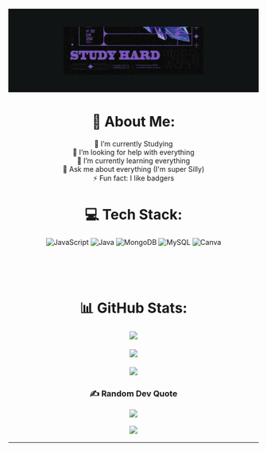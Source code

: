  ![Mi Imagen](./FotosGit/7.png)

<div align="center">
 

  # 💫 About Me:
  🔭 I’m currently Studying<br>🤝 I’m looking for help with everything<br>🌱 I’m currently learning everything<br>💬 Ask me about everything (I'm super Silly)<br>⚡ Fun fact: I like badgers

  # 💻 Tech Stack:
  ![JavaScript](https://img.shields.io/badge/javascript-%23323330.svg?style=for-the-badge&logo=javascript&logoColor=%23F7DF1E) ![Java](https://img.shields.io/badge/java-%23ED8B00.svg?style=for-the-badge&logo=openjdk&logoColor=white) ![MongoDB](https://img.shields.io/badge/MongoDB-%234ea94b.svg?style=for-the-badge&logo=mongodb&logoColor=white) ![MySQL](https://img.shields.io/badge/mysql-%2300000f.svg?style=for-the-badge&logo=mysql&logoColor=white) ![Canva](https://img.shields.io/badge/Canva-%2300C4CC.svg?style=for-the-badge&logo=Canva&logoColor=white)

  <br><br><br>

  # 📊 GitHub Stats:
  ![](https://github-readme-stats.vercel.app/api?username=Mariangel&theme=tokyonight&hide_border=false&include_all_commits=false&count_private=false)<br/> <br>
  ![](https://github-readme-streak-stats.herokuapp.com/?user=Mariangel&theme=tokyonight&hide_border=false)<br/> <br>
  ![](https://github-readme-stats.vercel.app/api/top-langs/?username=Mariangel&theme=tokyonight&hide_border=false&include_all_commits=false&count_private=false&layout=compact) <br>

  ### ✍️ Random Dev Quote
  ![](https://quotes-github-readme.vercel.app/api?type=horizontal&theme=tokyonight)

[![](https://visitcount.itsvg.in/api?id=Mariangel&icon=3&color=9)](https://visitcount.itsvg.in)
  
</div>



---



<!-- Proudly created with GPRM ( https://gprm.itsvg.in ) -->


